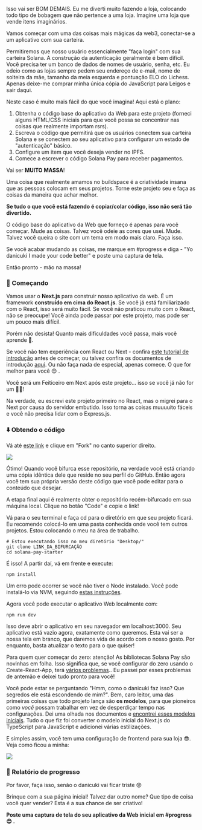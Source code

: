 Isso vai ser BOM DEMAIS. Eu me diverti muito fazendo a loja, colocando todo tipo de bobagem que não pertence a uma loja. Imagine uma loja que vende itens imaginários.

Vamos começar com uma das coisas mais mágicas da web3, conectar-se a um aplicativo com sua carteira.

Permitiremos que nosso usuário essencialmente "faça login" com sua carteira Solana. A construção da autenticação geralmente é bem difícil. Você precisa ter um banco de dados de nomes de usuário, senha, etc. Eu odeio como as lojas sempre pedem seu endereço de e-mail, nome de solteira da mãe, tamanho da meia esquerda e pontuação ELO do Lichess. Apenas deixe-me comprar minha única cópia do JavaScript para Leigos e sair daqui.

Neste caso é muito mais fácil do que você imagina! Aqui está o plano:

1. Obtenha o código base do aplicativo da Web para este projeto (forneci alguns HTML/CSS iniciais para que você possa se concentrar nas coisas que realmente importam rsrs).
2. Escreva o código que permitirá que os usuários conectem sua carteira Solana e se conectem ao seu aplicativo para configurar um estado de "autenticação" básico.
3. Configure um item que você deseja vender no IPFS.
4. Comece a escrever o código Solana Pay para receber pagamentos.

Vai ser **MUITO MASSA**!

Uma coisa que realmente amamos no buildspace é a criatividade insana que as pessoas colocam em seus projetos. Torne este projeto seu e faça as coisas da maneira que achar melhor.

**Se tudo o que você está fazendo é copiar/colar código, isso não será tão divertido.**

O código base do aplicativo da Web que forneço é apenas para você começar. Mude as coisas. Talvez você odeie as cores que usei. Mude. Talvez você queira o site com um tema em modo mais claro. Faça isso.

Se você acabar mudando as coisas, me marque em #progress e diga - "Yo danicuki I made your code better" e poste uma captura de tela.

Então pronto - mão na massa!

### 🏁 Começando

Vamos usar o **Next.js** para construir nosso aplicativo da web. É um framework **construído em cima do React.js**. Se você já está familiarizado com o React, isso será muito fácil. Se você não praticou muito com o React, não se preocupe! Você ainda pode passar por este projeto, mas pode ser um pouco mais difícil.

Porém não desista! Quanto mais dificuldades você passa, mais você aprende 🧠.

Se você não tem experiência com React ou Next - confira [este tutorial de introdução](https://www.freecodecamp.org/news/nextjs-tutorial/) antes de começar, ou talvez confira os documentos de introdução [aqui](https://nextjs.org/learn/foundations/about-nextjs). Ou não faça nada de especial, apenas comece. O que for melhor para você 😊 .

Você será um Feiticeiro em Next após este projeto… isso se você já não for um 🧙‍♂!

Na verdade, eu escrevi este projeto primeiro no React, mas o migrei para o Next por causa do servidor embutido. Isso torna as coisas muuuuito fáceis e você não precisa lidar com o Express.js.

### ⬇️ Obtendo o código

Vá até [este link](https://github.com/buildspace/solana-pay-starter) e clique em "Fork" no canto superior direito.

![](https://i.imgur.com/OnOIO2A.png)

Ótimo! Quando você bifurca esse repositório, na verdade você está criando uma cópia idêntica dele que reside no seu perfil do GitHub. Então agora você tem sua própria versão deste código que você pode editar para o conteúdo que desejar.

A etapa final aqui é realmente obter o repositório recém-bifurcado em sua máquina local. Clique no botão "Code" e copie o link!

Vá para o seu terminal e faça cd para o diretório em que seu projeto ficará. Eu recomendo colocá-lo em uma pasta conhecida onde você tem outros projetos. Estou colocando o meu na área de trabalho.

```
# Estou executando isso no meu diretório "Desktop/"
git clone LINK_DA_BIFURCAÇÃO
cd solana-pay-starter
```

É isso! A partir daí, vá em frente e execute:

```
npm install
```

Um erro pode ocorrer se você não tiver o Node instalado. Você pode instalá-lo via NVM, seguindo [estas instruções](https://github.com/nvm-sh/nvm#installing-and-updating).

Agora você pode executar o aplicativo Web localmente com:

```
npm run dev
```

Isso deve abrir o aplicativo em seu navegador em localhost:3000. Seu aplicativo está vazio agora, exatamente como queremos. Esta vai ser a nossa tela em branco, que daremos vida de acordo com o nosso gosto. Por enquanto, basta atualizar o texto para o que quiser!

Para quem quer começar do zero: atenção! As bibliotecas Solana Pay são novinhas em folha. Isso significa que, se você configurar do zero usando o Create-React-App, terá [vários problemas](https://github.com/solana-labs/wallet-adapter/issues/241).. Eu passei por esses problemas de antemão e deixei tudo pronto para você!

Você pode estar se perguntando "Hmm, como o danicuki faz isso? Que segredos ele está escondendo de mim?". Bem, caro leitor, uma das primeiras coisas que todo projeto lança são **os modelos**, para que pioneiros como *você* possam trabalhar em vez de desperdiçar tempo nas configurações. Dei uma olhada nos documentos e [encontrei esses modelos iniciais](https://github.com/solana-labs/wallet-adapter/tree/master/packages/starter). Tudo o que fiz foi converter o modelo inicial do Next.js do TypeScript para JavaScript e adicionei várias estilizações.

E simples assim, você tem uma configuração de frontend para sua loja 😎. Veja como ficou a minha:

![](https://hackmd.io/_uploads/Hy9JJK8Pq.png)

### 🚨 Relatório de progresso

Por favor, faça isso, senão o danicuki vai ficar triste 😟

Brinque com a sua página inicial! Talvez dar outro nome? Que tipo de coisa você quer vender? Esta é a sua chance de ser criativo!

**Poste uma captura de tela do seu aplicativo da Web inicial em #progress 😊 .**

